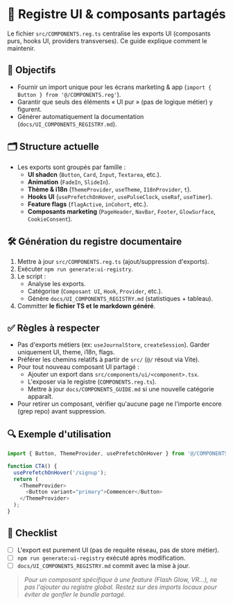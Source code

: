 # 🧱 Registre UI & composants partagés

Le fichier `src/COMPONENTS.reg.ts` centralise les exports UI (composants purs, hooks UI, providers transverses). Ce guide explique comment le maintenir.

## 🎯 Objectifs
- Fournir un import unique pour les écrans marketing & app (`import { Button } from '@/COMPONENTS.reg'`).
- Garantir que seuls des éléments « UI pur » (pas de logique métier) y figurent.
- Générer automatiquement la documentation (`docs/UI_COMPONENTS_REGISTRY.md`).

## 🗂️ Structure actuelle
- Les exports sont groupés par famille :
  - **UI shadcn** (`Button`, `Card`, `Input`, `Textarea`, etc.).
  - **Animation** (`FadeIn`, `SlideIn`).
  - **Thème & i18n** (`ThemeProvider`, `useTheme`, `I18nProvider`, `t`).
  - **Hooks UI** (`usePrefetchOnHover`, `usePulseClock`, `useRaf`, `useTimer`).
  - **Feature flags** (`flagActive`, `inCohort`, etc.).
  - **Composants marketing** (`PageHeader`, `NavBar`, `Footer`, `GlowSurface`, `CookieConsent`).

## 🛠️ Génération du registre documentaire
1. Mettre à jour `src/COMPONENTS.reg.ts` (ajout/suppression d'exports).
2. Exécuter `npm run generate:ui-registry`.
3. Le script :
   - Analyse les exports.
   - Catégorise (`Composant UI`, `Hook`, `Provider`, etc.).
   - Génère `docs/UI_COMPONENTS_REGISTRY.md` (statistiques + tableau).
4. Committer **le fichier TS et le markdown généré**.

## ✅ Règles à respecter
- Pas d'exports métiers (ex: `useJournalStore`, `createSession`). Garder uniquement UI, theme, i18n, flags.
- Préférer les chemins relatifs à partir de `src/` (`@/` résout via Vite).
- Pour tout nouveau composant UI partagé :
  - Ajouter un export dans `src/components/ui/<component>.tsx`.
  - L'exposer via le registre (`COMPONENTS.reg.ts`).
  - Mettre à jour `docs/COMPONENTS_GUIDE.md` si une nouvelle catégorie apparaît.
- Pour retirer un composant, vérifier qu'aucune page ne l'importe encore (grep repo) avant suppression.

## 🔍 Exemple d'utilisation
```ts
import { Button, ThemeProvider, usePrefetchOnHover } from '@/COMPONENTS.reg';

function CTA() {
  usePrefetchOnHover('/signup');
  return (
    <ThemeProvider>
      <Button variant="primary">Commencer</Button>
    </ThemeProvider>
  );
}
```

## 📌 Checklist
- [ ] L'export est purement UI (pas de requête réseau, pas de store métier).
- [ ] `npm run generate:ui-registry` exécuté après modification.
- [ ] `docs/UI_COMPONENTS_REGISTRY.md` commit avec la mise à jour.

> _Pour un composant spécifique à une feature (Flash Glow, VR…), ne pas l'ajouter au registre global. Restez sur des imports locaux pour éviter de gonfler le bundle partagé._
